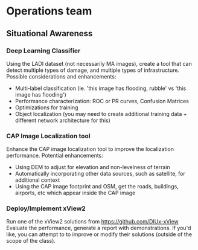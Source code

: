 # Operations team
## Situational Awareness
### Deep Learning Classifier
Using the LADI dataset (not necessarily MA images), create a tool that can detect multiple types of damage, and multiple types of infrastructure. Possible considerations and enhancements:
- Multi-label classification (ie. 'this image has flooding, rubble' vs 'this image has flooding')
- Performance characterization: ROC or PR curves, Confusion Matrices
- Optimizations for training
- Object localization (you may need to create additional training data + different network architecture for this)

### CAP Image Localization tool
Enhance the CAP image localization tool to improve the localization performance. Potential enhancements:
- Using DEM to adjust for elevation and non-levelness of terrain
- Automatically incorporating other data sources, such as satellite, for additional context
- Using the CAP image footprint and OSM, get the roads, buildings, airports, etc which appear inside the CAP image

### Deploy/Implement xView2
Run one of the xView2 solutions from https://github.com/DIUx-xView
Evaluate the performance, generate a report with demonstrations. If you'd like, you can attempt to to improve or modify their solutions (outside of the scope of the class).